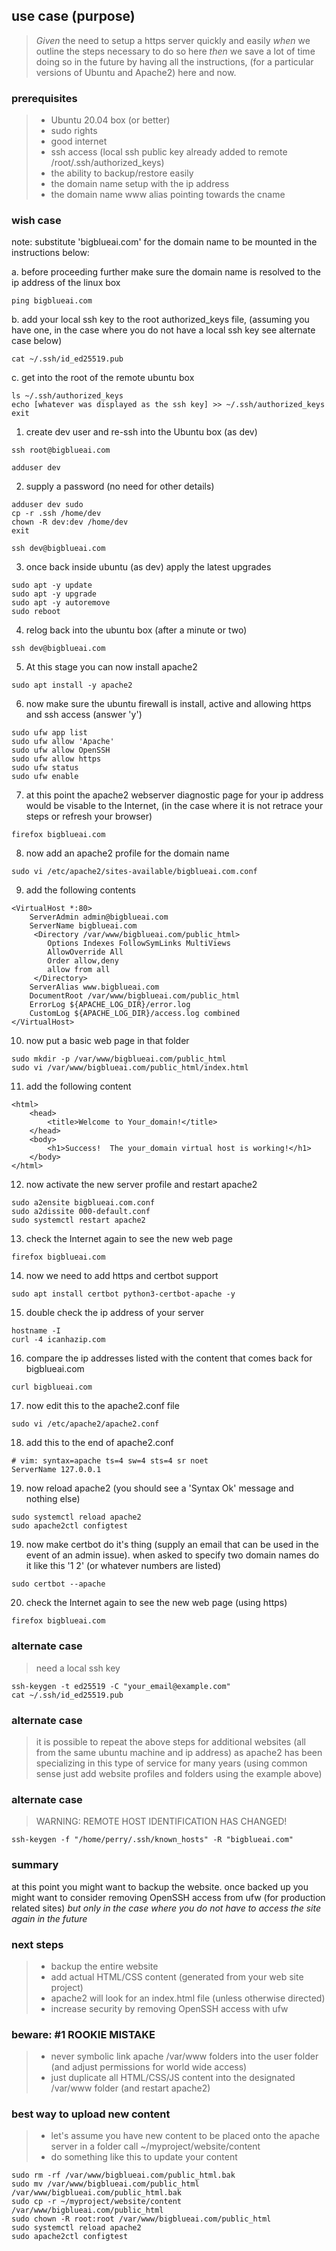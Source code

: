 ## use case (purpose)
> *Given* the need to setup a https server quickly and easily *when* we outline the steps necessary to do so here *then* we save a lot of time doing so in the future by having all the instructions, (for a particular versions of Ubuntu and Apache2) here and now.

### prerequisites
> - Ubuntu 20.04 box (or better)
> - sudo rights
> - good internet
> - ssh access (local ssh public key already added to remote /root/.ssh/authorized_keys)
> - the ability to backup/restore easily
> - the domain name setup with the ip address
> - the domain name www alias pointing towards the cname

### wish case
note: substitute 'bigblueai.com' for the domain name to be mounted in the instructions below:

a. before proceeding further make sure the domain name is resolved to the ip address of the linux box
```
ping bigblueai.com
```
b. add your local ssh key to the root authorized_keys file, (assuming you have one, in the case where you do not have a local ssh key see alternate case below)
```
cat ~/.ssh/id_ed25519.pub 
```
c. get into the root of the remote ubuntu box 
```
ls ~/.ssh/authorized_keys 
echo [whatever was displayed as the ssh key] >> ~/.ssh/authorized_keys 
exit
```
1. create dev user and re-ssh into the Ubuntu box (as dev)
```
ssh root@bigblueai.com
```
```
adduser dev
```
2. supply a password (no need for other details)
```
adduser dev sudo
cp -r .ssh /home/dev 
chown -R dev:dev /home/dev 
exit
```
```
ssh dev@bigblueai.com
```
3. once back inside ubuntu (as dev) apply the latest upgrades
```
sudo apt -y update
sudo apt -y upgrade
sudo apt -y autoremove
sudo reboot
``` 
4. relog back into the ubuntu box (after a minute or two)
```
ssh dev@bigblueai.com
```
5. At this stage you can now install apache2
```
sudo apt install -y apache2
```
6. now make sure the ubuntu firewall is install, active and allowing https and ssh access (answer 'y')
```
sudo ufw app list
sudo ufw allow 'Apache'
sudo ufw allow OpenSSH
sudo ufw allow https
sudo ufw status
sudo ufw enable
```
7. at this point the apache2 webserver diagnostic page for your ip address would be visable to the Internet, (in the case where it is not retrace your steps or refresh your browser)
```
firefox bigblueai.com
```
8. now add an apache2 profile for the domain name
```
sudo vi /etc/apache2/sites-available/bigblueai.com.conf
```
9. add the following contents
```
<VirtualHost *:80>
    ServerAdmin admin@bigblueai.com
    ServerName bigblueai.com
     <Directory /var/www/bigblueai.com/public_html>
        Options Indexes FollowSymLinks MultiViews
        AllowOverride All
        Order allow,deny
        allow from all
     </Directory>
    ServerAlias www.bigblueai.com 
    DocumentRoot /var/www/bigblueai.com/public_html
    ErrorLog ${APACHE_LOG_DIR}/error.log
    CustomLog ${APACHE_LOG_DIR}/access.log combined
</VirtualHost>
```
10. now put a basic web page in that folder
```
sudo mkdir -p /var/www/bigblueai.com/public_html
sudo vi /var/www/bigblueai.com/public_html/index.html 
```
11. add the following content
```
<html>
    <head>
        <title>Welcome to Your_domain!</title>
    </head>
    <body>
        <h1>Success!  The your_domain virtual host is working!</h1>
    </body>
</html>
```
12. now activate the new server profile and restart apache2
```
sudo a2ensite bigblueai.com.conf
sudo a2dissite 000-default.conf
sudo systemctl restart apache2
```
13. check the Internet again to see the new web page
```
firefox bigblueai.com
```
14. now we need to add https and certbot support
```
sudo apt install certbot python3-certbot-apache -y
```
15. double check the ip address of your server
```
hostname -I
curl -4 icanhazip.com
```
16. compare the ip addresses listed with the content that comes back for bigblueai.com
```
curl bigblueai.com
```
17. now edit this to the apache2.conf file
```
sudo vi /etc/apache2/apache2.conf
```
18. add this to the end of apache2.conf 
```
# vim: syntax=apache ts=4 sw=4 sts=4 sr noet
ServerName 127.0.0.1
```
19. now reload apache2 (you should see a 'Syntax Ok' message and nothing else)
```
sudo systemctl reload apache2
sudo apache2ctl configtest
```
19. now make certbot do it's thing (supply an email that can be used in the event of an admin issue).  when asked to specify two domain names do it like this '1 2' (or whatever numbers are listed)
```
sudo certbot --apache
```
20. check the Internet again to see the new web page (using https)
```
firefox bigblueai.com
```
### alternate case
> need a local ssh key 
```
ssh-keygen -t ed25519 -C "your_email@example.com"
cat ~/.ssh/id_ed25519.pub
```
### alternate case
> it is possible to repeat the above steps for additional websites (all from the same ubuntu machine and ip address) as apache2 has been specializing in this type of service for many years (using common sense just add website profiles and folders using the example above)
### alternate case
> WARNING: REMOTE HOST IDENTIFICATION HAS CHANGED!
```
ssh-keygen -f "/home/perry/.ssh/known_hosts" -R "bigblueai.com"
```
### summary
at this point you might want to backup the website. once backed up you might want to consider removing OpenSSH access from ufw (for production related sites) *but only in the case where you do not have to access the site again in the future*
### next steps
> - backup the entire website
> - add actual HTML/CSS content (generated from your web site project)
> - apache2 will look for an index.html file (unless otherwise directed)
> - increase security by removing OpenSSH access with ufw

### beware: #1 ROOKIE MISTAKE 
> - never symbolic link apache /var/www folders into the user folder (and adjust permissions for world wide access)
> - just duplicate all HTML/CSS/JS content into the designated /var/www folder (and restart apache2)
### best way to upload new content
> - let's assume you have new content to be placed onto the apache server in a folder call ~/myproject/website/content
> - do something like this to update your content
```
sudo rm -rf /var/www/bigblueai.com/public_html.bak
sudo mv /var/www/bigblueai.com/public_html /var/www/bigblueai.com/public_html.bak
sudo cp -r ~/myproject/website/content /var/www/bigblueai.com/public_html
sudo chown -R root:root /var/www/bigblueai.com/public_html
sudo systemctl reload apache2
sudo apache2ctl configtest
```

